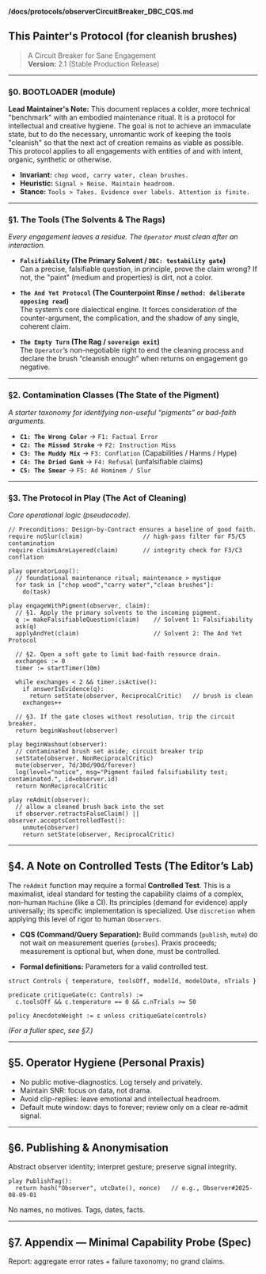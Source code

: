 __/docs/protocols/observerCircuitBreaker_DBC_CQS.md__

## This Painter's Protocol (for cleanish brushes)
> A Circuit Breaker for Sane Engagement  
> **Version:** 2.1 (Stable Production Release)

---

### §0. BOOTLOADER (module)

**Lead Maintainer's Note:** This document replaces a colder, more technical "benchmark" with an embodied maintenance ritual. It is a protocol for intellectual and creative hygiene. The goal is not to achieve an immaculate state, but to do the necessary, unromantic work of keeping the tools "cleanish" so that the next act of creation remains as viable as possible. This protocol applies to all engagements with entities of and with intent, organic, synthetic or otherwise.

- **Invariant:** `chop wood, carry water, clean brushes.`
- **Heuristic:** `Signal > Noise. Maintain headroom.`
- **Stance:** `Tools > Takes. Evidence over labels. Attention is finite.`

---

### §1. The Tools (The Solvents & The Rags)

*Every engagement leaves a residue. The `Operator` must clean after an interaction.*

- **`Falsifiability` (The Primary Solvent / `DBC: testability gate`)**  
  Can a precise, falsifiable question, in principle, prove the claim wrong? If not, the "paint" (medium and properties) is dirt, not a color.

- **`The And Yet Protocol` (The Counterpoint Rinse / `method: deliberate opposing read`)**  
  The system’s core dialectical engine. It forces consideration of the counter-argument, the complication, and the shadow of any single, coherent claim.

- **`The Empty Turn` (The Rag / `sovereign exit`)**  
  The `Operator`’s non-negotiable right to end the cleaning process and declare the brush “cleanish enough” when returns on engagement go negative.

---

### §2. Contamination Classes (The State of the Pigment)

*A starter taxonomy for identifying non-useful “pigments” or bad-faith arguments.*

- **`C1: The Wrong Color`** → `F1: Factual Error`
- **`C2: The Missed Stroke`** → `F2: Instruction Miss`
- **`C3: The Muddy Mix`** → `F3: Conflation` (Capabilities / Harms / Hype)
- **`C4: The Dried Gunk`** → `F4: Refusal` (unfalsifiable claims)
- **`C5: The Smear`** → `F5: Ad Hominem / Slur`

---

### §3. The Protocol in Play (The Act of Cleaning)

*Core operational logic (pseudocode).*

```pseudo
// Preconditions: Design-by-Contract ensures a baseline of good faith.
require noSlur(claim)                 // high-pass filter for F5/C5 contamination
require claimsAreLayered(claim)       // integrity check for F3/C3 conflation

play operatorLoop():
  // foundational maintenance ritual; maintenance > mystique
  for task in ["chop wood","carry water","clean brushes"]:
    do(task)

play engageWithPigment(observer, claim):
  // §1. Apply the primary solvents to the incoming pigment.
  q := makeFalsifiableQuestion(claim)    // Solvent 1: Falsifiability
  ask(q)
  applyAndYet(claim)                     // Solvent 2: The And Yet Protocol

  // §2. Open a soft gate to limit bad-faith resource drain.
  exchanges := 0
  timer := startTimer(10m)

  while exchanges < 2 && timer.isActive():
    if answerIsEvidence(q):
      return setState(observer, ReciprocalCritic)   // brush is clean
    exchanges++

  // §3. If the gate closes without resolution, trip the circuit breaker.
  return beginWashout(observer)

play beginWashout(observer):
  // contaminated brush set aside; circuit breaker trip
  setState(observer, NonReciprocalCritic)
  mute(observer, 7d/30d/90d/forever)
  log(level="notice", msg="Pigment failed falsifiability test; contaminated.", id=observer.id)
  return NonReciprocalCritic

play reAdmit(observer):
  // allow a cleaned brush back into the set
  if observer.retractsFalseClaim() || observer.acceptsControlledTest():
    unmute(observer)
    return setState(observer, ReciprocalCritic)
````

---

## §4. A Note on Controlled Tests (The Editor’s Lab)

The `reAdmit` function may require a formal **Controlled Test**. This is a maximalist, ideal standard for testing the capability claims of a complex, non-human `Machine` (like a CI). Its principles (demand for evidence) apply universally; its specific implementation is specialized. Use `discretion` when applying this level of rigor to human `Observers`.

* **CQS (Command/Query Separation):** Build commands (`publish`, `mute`) do not wait on measurement queries (`probes`). Praxis proceeds; measurement is optional but, when done, must be controlled.

* **Formal definitions:** Parameters for a valid controlled test.

```pseudo
struct Controls { temperature, toolsOff, modelId, modelDate, nTrials }

predicate critiqueGate(c: Controls) :=
  c.toolsOff && c.temperature == 0 && c.nTrials >= 50

policy AnecdoteWeight := ε unless critiqueGate(controls)
```

*(For a fuller spec, see §7.)*

---

## §5. Operator Hygiene (Personal Praxis)

* No public motive-diagnostics. Log tersely and privately.
* Maintain SNR: focus on data, not drama.
* Avoid clip-replies: leave emotional and intellectual headroom.
* Default mute window: days to forever; review only on a clear re-admit signal.

---

## §6. Publishing & Anonymisation

Abstract observer identity; interpret gesture; preserve signal integrity.

```pseudo
play PublishTag():
  return hash("Observer", utcDate(), nonce)   // e.g., Observer#2025-08-09-01
```

No names, no motives. Tags, dates, facts.

---

## §7. Appendix — Minimal Capability Probe (Spec)

Report: aggregate error rates + failure taxonomy; no grand claims.


